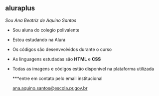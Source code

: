 ## aluraplus

*Sou Ana Beatriz de Aquino Santos*

 - Sou aluna do colegio polivalente
 - Estou estudando na Alura
 - Os códigos são desenvvolvidos durante o curso
 - As linguagens estudadas são **HTML** e **CSS**
 - Todas as imagens e códigos estão disponivel na plataforma utilizada

   ***entre em contato pelo email institucional
   
   ana.aquino.santos@escola.pr.gov.br
